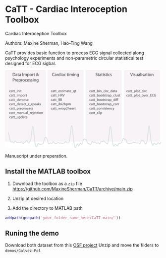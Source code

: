 # CaTT - Cardiac Interoception Toolbox

Cardiac Interoception Toolbox

Authors: Maxine Sherman, Hao-Ting Wang

CaTT provides basic function to process ECG signal collected along psychology experiments and non-parametric circular statistical test designed for ECG sigbal.

<img src="./docs/overview.png" height="250">


Manuscript under preperation.


## Install the MATLAB toolbox

1. Download the toolbox as a `zip` file
https://github.com/MaxineSherman/CaTT/archive/main.zip

2. Unzip at desired location

3. Add the directory to MATLAB path
```MATLAB
addpath(genpath('your_folder_name_here/CaTT-main/'))
```

## Runing the demo

Download both dataset from this [OSF project](https://osf.ip/ye3rg/)
Unzip and move the filders to `demos/Galvez-Pol`
